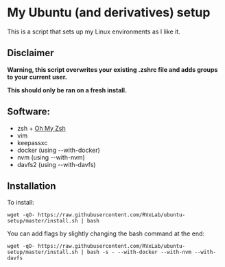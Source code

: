 # My Ubuntu (and derivatives) setup

This is a script that sets up my Linux environments as I like it.

## Disclaimer

**Warning, this script overwrites your existing .zshrc file and adds groups to your current user.**

**This should only be ran on a fresh install.**

## Software:

 - zsh + [Oh My Zsh](https://github.com/ohmyzsh/ohmyzsh)
 - vim
 - keepassxc
 - docker (using --with-docker)
 - nvm (using --with-nvm)
 - davfs2 (using --with-davfs)

## Installation

To install:

```
wget -qO- https://raw.githubusercontent.com/RVxLab/ubuntu-setup/master/install.sh | bash
```

You can add flags by slightly changing the bash command at the end:

```
wget -qO- https://raw.githubusercontent.com/RVxLab/ubuntu-setup/master/install.sh | bash -s - --with-docker --with-nvm --with-davfs
```
